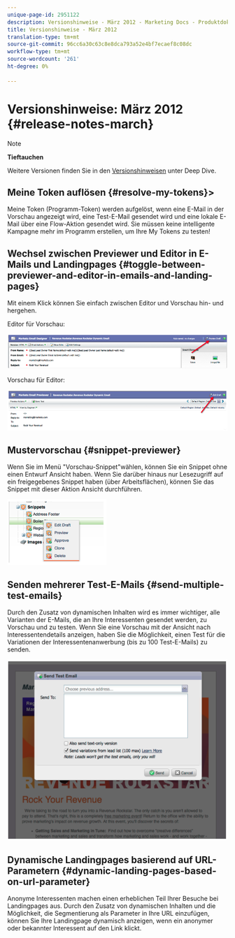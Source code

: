 ```yaml
---
unique-page-id: 2951122
description: Versionshinweise - März 2012 - Marketing Docs - Produktdokumentation
title: Versionshinweise - März 2012
translation-type: tm+mt
source-git-commit: 96cc6a30c63c8e8dca793a52e4bf7ecaef8c08dc
workflow-type: tm+mt
source-wordcount: '261'
ht-degree: 0%

---
```



# Versionshinweise: März 2012 {#release-notes-march}

>[!NOTE]
>
>**Tieftauchen**
>
>Weitere Versionen finden Sie in den [Versionshinweisen](http://docs.marketo.com/display/docs/release+notes) unter Deep Dive.
>
>## Meine Token auflösen {#resolve-my-tokens}>

Meine Token (Programm-Token) werden aufgelöst, wenn eine E-Mail in der Vorschau angezeigt wird, eine Test-E-Mail gesendet wird und eine lokale E-Mail über eine Flow-Aktion gesendet wird. Sie müssen keine intelligente Kampagne mehr im Programm erstellen, um Ihre My Tokens zu testen!

## Wechsel zwischen Previewer und Editor in E-Mails und Landingpages {#toggle-between-previewer-and-editor-in-emails-and-landing-pages}

Mit einem Klick können Sie einfach zwischen Editor und Vorschau hin- und hergehen.

Editor für Vorschau:

![](assets/image2014-9-23-10-3a0-3a13.png)

Vorschau für Editor:

![](assets/image2014-9-23-10-3a0-3a25.png)

## Mustervorschau {#snippet-previewer}

Wenn Sie im Menü &quot;Vorschau-Snippet&quot;wählen, können Sie ein Snippet ohne einen Entwurf Ansicht haben. Wenn Sie darüber hinaus nur Lesezugriff auf ein freigegebenes Snippet haben (über Arbeitsflächen), können Sie das Snippet mit dieser Aktion Ansicht durchführen.

![](assets/image2014-9-23-10-3a0-3a37.png)

## Senden mehrerer Test-E-Mails {#send-multiple-test-emails}

Durch den Zusatz von dynamischen Inhalten wird es immer wichtiger, alle Varianten der E-Mails, die an Ihre Interessenten gesendet werden, zu Vorschau und zu testen. Wenn Sie eine Vorschau mit der Ansicht nach Interessentendetails anzeigen, haben Sie die Möglichkeit, einen Test für die Variationen der Interessentenanwerbung (bis zu 100 Test-E-Mails) zu senden.

![](assets/image2014-9-23-10-3a0-3a50.png)

## Dynamische Landingpages basierend auf URL-Parametern {#dynamic-landing-pages-based-on-url-parameter}

Anonyme Interessenten machen einen erheblichen Teil Ihrer Besuche bei Landingpages aus. Durch den Zusatz von dynamischen Inhalten und die Möglichkeit, die Segmentierung als Parameter in Ihre URL einzufügen, können Sie Ihre Landingpage dynamisch anzeigen, wenn ein anonymer oder bekannter Interessent auf den Link klickt.
